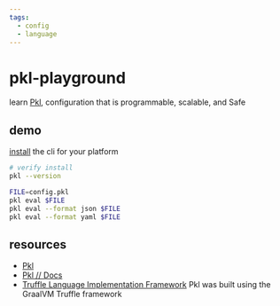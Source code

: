 ```yaml
---
tags:
  - config
  - language
---
```


# pkl-playground

learn [Pkl](https://pkl-lang.org/index.html), configuration that is programmable, scalable, and Safe

## demo

[install](https://pkl-lang.org/main/current/pkl-cli/index.html#installation) the cli for your platform

```sh
# verify install
pkl --version

FILE=config.pkl
pkl eval $FILE
pkl eval --format json $FILE 
pkl eval --format yaml $FILE 
```

## resources

- [Pkl](https://pkl-lang.org/index.html)
- [Pkl // Docs](https://pkl-lang.org/main/current/index.html)
- [Truffle Language Implementation Framework](https://github.com/oracle/graal/tree/master/truffle) Pkl was built using the GraalVM Truffle framework